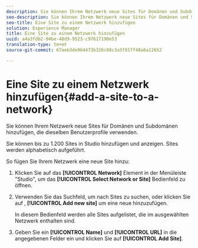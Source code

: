 ```yaml
---
description: Sie können Ihrem Netzwerk neue Sites für Domänen und Subdomänen hinzufügen, die dieselben Benutzerprofile verwenden.
seo-description: Sie können Ihrem Netzwerk neue Sites für Domänen und Subdomänen hinzufügen, die dieselben Benutzerprofile verwenden.
seo-title: Eine Site zu einem Netzwerk hinzufügen
solution: Experience Manager
title: Eine Site zu einem Netzwerk hinzufügen
uuid: a4a3fdb2-94be-48d9-9523-c97617190e53
translation-type: tm+mt
source-git-commit: 67aeb3de964473b326c88c3a3f81ff48a6a12652

---
```



# Eine Site zu einem Netzwerk hinzufügen{#add-a-site-to-a-network}

Sie können Ihrem Netzwerk neue Sites für Domänen und Subdomänen hinzufügen, die dieselben Benutzerprofile verwenden.

Sie können bis zu 1.200 Sites in Studio hinzufügen und anzeigen. Sites werden alphabetisch aufgeführt.

So fügen Sie Ihrem Netzwerk eine neue Site hinzu:

1. Klicken Sie auf das **[!UICONTROL Network]** Element in der Menüleiste "Studio", um das **[!UICONTROL Select Network or Site]** Bedienfeld zu öffnen.
1. Verwenden Sie das Suchfeld, um nach Sites zu suchen, oder klicken Sie auf , **[!UICONTROL Add new site]** um eine neue hinzuzufügen.

   In diesem Bedienfeld werden alle Sites aufgelistet, die im ausgewählten Netzwerk enthalten sind.

1. Geben Sie ein **[!UICONTROL Name]** und **[!UICONTROL URL]** in die angegebenen Felder ein und klicken Sie auf **[!UICONTROL Add Site]**.
